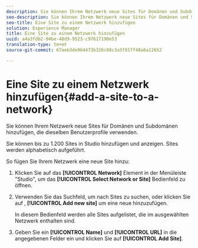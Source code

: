 ```yaml
---
description: Sie können Ihrem Netzwerk neue Sites für Domänen und Subdomänen hinzufügen, die dieselben Benutzerprofile verwenden.
seo-description: Sie können Ihrem Netzwerk neue Sites für Domänen und Subdomänen hinzufügen, die dieselben Benutzerprofile verwenden.
seo-title: Eine Site zu einem Netzwerk hinzufügen
solution: Experience Manager
title: Eine Site zu einem Netzwerk hinzufügen
uuid: a4a3fdb2-94be-48d9-9523-c97617190e53
translation-type: tm+mt
source-git-commit: 67aeb3de964473b326c88c3a3f81ff48a6a12652

---
```



# Eine Site zu einem Netzwerk hinzufügen{#add-a-site-to-a-network}

Sie können Ihrem Netzwerk neue Sites für Domänen und Subdomänen hinzufügen, die dieselben Benutzerprofile verwenden.

Sie können bis zu 1.200 Sites in Studio hinzufügen und anzeigen. Sites werden alphabetisch aufgeführt.

So fügen Sie Ihrem Netzwerk eine neue Site hinzu:

1. Klicken Sie auf das **[!UICONTROL Network]** Element in der Menüleiste "Studio", um das **[!UICONTROL Select Network or Site]** Bedienfeld zu öffnen.
1. Verwenden Sie das Suchfeld, um nach Sites zu suchen, oder klicken Sie auf , **[!UICONTROL Add new site]** um eine neue hinzuzufügen.

   In diesem Bedienfeld werden alle Sites aufgelistet, die im ausgewählten Netzwerk enthalten sind.

1. Geben Sie ein **[!UICONTROL Name]** und **[!UICONTROL URL]** in die angegebenen Felder ein und klicken Sie auf **[!UICONTROL Add Site]**.
